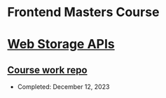 # Frontend Masters Course

# [Web Storage APIs](https://frontendmasters.com/courses/web-storage-apis/)
## [Course work repo](https://github.com/ZakBrinlee/web-storage-apis)

- Completed: December 12, 2023
